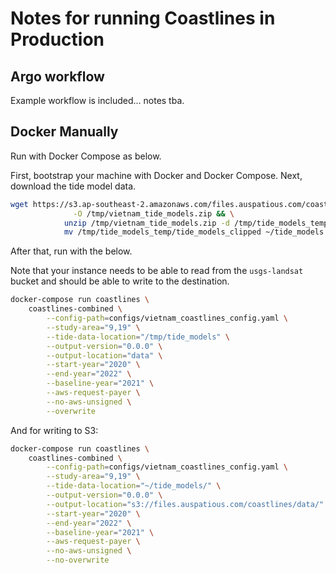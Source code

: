 # Notes for running Coastlines in Production

## Argo workflow

Example workflow is included... notes tba.

## Docker Manually

Run with Docker Compose as below.

First, bootstrap your machine with Docker and Docker Compose. Next,
download the tide model data.

```bash
wget https://s3.ap-southeast-2.amazonaws.com/files.auspatious.com/coastlines/vietnam_tide_models.zip \
              -O /tmp/vietnam_tide_models.zip && \
            unzip /tmp/vietnam_tide_models.zip -d /tmp/tide_models_temp && \
            mv /tmp/tide_models_temp/tide_models_clipped ~/tide_models
```

After that, run with the below.

Note that your instance needs to be able to read from the `usgs-landsat`
bucket and should be able to write to the destination.

```bash
docker-compose run coastlines \
    coastlines-combined \
        --config-path=configs/vietnam_coastlines_config.yaml \
        --study-area="9,19" \
        --tide-data-location="/tmp/tide_models" \
        --output-version="0.0.0" \
        --output-location="data" \
        --start-year="2020" \
        --end-year="2022" \
        --baseline-year="2021" \
        --aws-request-payer \
        --no-aws-unsigned \
        --overwrite
```

And for writing to S3:

```bash
docker-compose run coastlines \
    coastlines-combined \
        --config-path=configs/vietnam_coastlines_config.yaml \
        --study-area="9,19" \
        --tide-data-location="~/tide_models/" \
        --output-version="0.0.0" \
        --output-location="s3://files.auspatious.com/coastlines/data/" \
        --start-year="2020" \
        --end-year="2022" \
        --baseline-year="2021" \
        --aws-request-payer \
        --no-aws-unsigned \
        --no-overwrite
```
